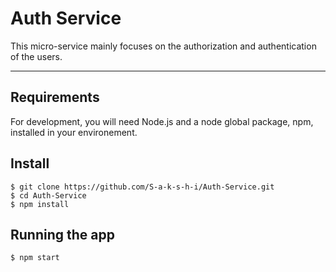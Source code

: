 # Auth Service

This micro-service mainly focuses on the authorization and authentication of the users.

---

## Requirements

For development, you will need Node.js and a node global package, npm, installed in your environement.

## Install

    $ git clone https://github.com/S-a-k-s-h-i/Auth-Service.git
    $ cd Auth-Service
    $ npm install

## Running the app

    $ npm start
